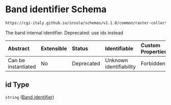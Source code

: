 # Band identifier Schema

```txt
https://cgi-italy.github.io/insula/schemas/v1.1.0/common/raster-collection.schema.json#/$defs/rasterBand/allOf/0/properties/id
```

The band internal identifier. Deprecated: use idx instead

| Abstract            | Extensible | Status     | Identifiable            | Custom Properties | Additional Properties | Access Restrictions | Defined In                                                                                             |
| :------------------ | :--------- | :--------- | :---------------------- | :---------------- | :-------------------- | :------------------ | :----------------------------------------------------------------------------------------------------- |
| Can be instantiated | No         | Deprecated | Unknown identifiability | Forbidden         | Allowed               | none                | [raster-collection.schema.json\*](schemas/common/raster-collection.schema.json) |

## id Type

`string` ([Band identifier](raster-collection-defs-raster-band-allof-raster-band-variable-properties-band-identifier.md))
